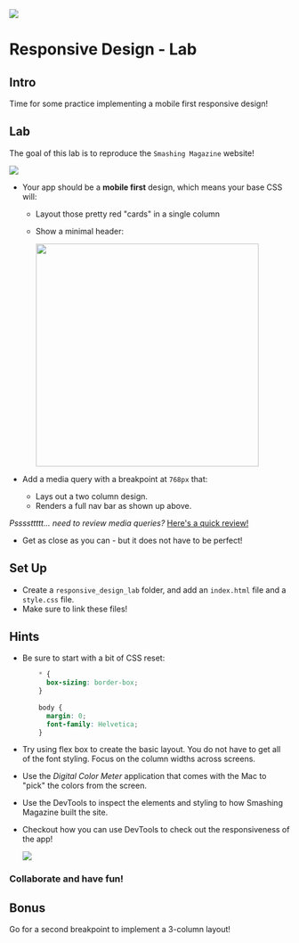 <img src="https://i.imgur.com/RZwMZi2.png">

# Responsive Design - Lab

## Intro

Time for some practice implementing a mobile first responsive design!


## Lab

The goal of this lab is to reproduce the `Smashing Magazine` website!

<img src="https://i.imgur.com/KozEWGq.png">

- Your app should be a **mobile first** design, which means your base CSS will:
	- Layout those pretty red "cards" in a single column
	- Show a minimal header:
	
		<img src="https://i.imgur.com/U3CqzEp.png" height="400">

- Add a media query with a breakpoint at `768px` that:
	- Lays out a two column design.
	- Renders a full nav bar as shown up above.
	
*Pssssttttt... need to review media queries?* [Here's a quick review!](https://github.com/WDI-SEA/responsive-design-lab/blob/master/04-responsive-design-lab.md)

- Get as close as you can - but it does not have to be perfect!


## Set Up

- Create a `responsive_design_lab` folder, and add an `index.html` file and a `style.css` file. 
- Make sure to link these files!

## Hints

- Be sure to start with a bit of CSS reset:

	```css
		* {
		  box-sizing: border-box;
		}
		
		body {
		  margin: 0;
		  font-family: Helvetica;
		}
	```
	
- Try using flex box to create the basic layout. You do not have to get all of the font styling. Focus on the column widths across screens.

- Use the _Digital Color Meter_ application that comes with the Mac to "pick" the colors from the screen.

- Use the DevTools to inspect the elements and styling to how Smashing Magazine built the site.

- Checkout how you can use DevTools to check out the responsiveness of the app!

	<img src="https://i.imgur.com/pDO6ibJ.png">

### Collaborate and have fun!

## Bonus

Go for a second breakpoint to implement a 3-column layout!

